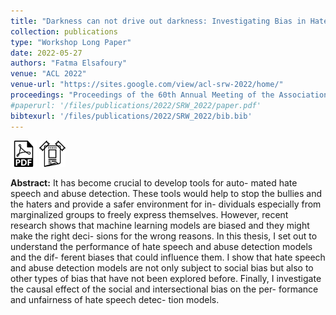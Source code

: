 ```yaml
---
title: "Darkness can not drive out darkness: Investigating Bias in Hate SpeechDetection Models"
collection: publications
type: "Workshop Long Paper"
date: 2022-05-27
authors: "Fatma Elsafoury"
venue: "ACL 2022"
venue-url: "https://sites.google.com/view/acl-srw-2022/home/"
proceedings: "Proceedings of the 60th Annual Meeting of the Association for Computational Linguistics: Student Research Workshop"
#paperurl: '/files/publications/2022/SRW_2022/paper.pdf'
bibtexurl: '/files/publications/2022/SRW_2022/bib.bib'
---
```

<a href="/files/publications/2022/SRW_2022/paper.pdf"><img src="/images/paper_symbol.png" alt="Link to paper" style="width:42px;height:42px;"></a>
<a href="/files/publications/2022/SRW_2022/ACL_SRW_2022_Poster.pdf"><img src="/images/poster_symbol.png" alt="Link to poster" style="width:42px;height:42px;"></a>


**Abstract:** It has become crucial to develop tools for auto-
mated hate speech and abuse detection. These
tools would help to stop the bullies and the
haters and provide a safer environment for in-
dividuals especially from marginalized groups
to freely express themselves. However, recent
research shows that machine learning models
are biased and they might make the right deci-
sions for the wrong reasons. In this thesis, I
set out to understand the performance of hate
speech and abuse detection models and the dif-
ferent biases that could influence them. I show
that hate speech and abuse detection models
are not only subject to social bias but also to
other types of bias that have not been explored
before. Finally, I investigate the causal effect
of the social and intersectional bias on the per-
formance and unfairness of hate speech detec-
tion models.